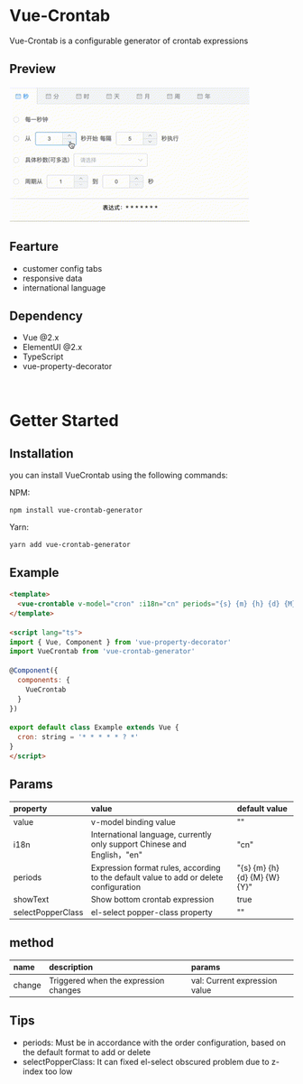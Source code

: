 # Vue-Crontab

Vue-Crontab is a configurable generator of crontab expressions

## Preview
![demo](./assets/vue-crontab-demo.gif)

## Fearture
* customer config tabs
* responsive data
* international language

## Dependency
* Vue @2.x
* ElementUI @2.x
* TypeScript
* vue-property-decorator

<br>

# Getter Started
## Installation
you can install VueCrontab using the following commands:

NPM: 
```
npm install vue-crontab-generator
```

Yarn:
```
yarn add vue-crontab-generator
```

## Example

```html
<template>
  <vue-crontable v-model="cron" :i18n="cn" periods="{s} {m} {h} {d} {M} {W} {Y}" />
</template>

<script lang="ts">
import { Vue, Component } from 'vue-property-decorator'
import VueCrontab from 'vue-crontab-generator'

@Component({
  components: {
    VueCrontab
  }
})

export default class Example extends Vue {
  cron: string = '* * * * * ? *'
}
</script>
```

## Params
| property | value | default value |
| :----| :---- | :---- |
| value | v-model binding value | "" |
| i18n | International language, currently only support Chinese and English，"en" | "cn" | "cn" |
| periods | Expression format rules, according to the default value to add or delete configuration | "{s} {m} {h} {d} {M} {W} {Y}" |
| showText | Show bottom crontab expression | true |
| selectPopperClass | el-select popper-class property | "" |

## method
| name | description | params |
| :---- | :---- | :---- |
| change | Triggered when the expression changes | val: Current expression value |

## Tips
* periods: Must be in accordance with the order configuration, based on the default format to add or delete
* selectPopperClass: It can fixed el-select obscured problem due to z-index too low
